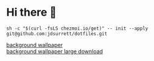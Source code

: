 # Hi there 👋


```shell
sh -c "$(curl -fsLS chezmoi.io/get)" -- init --apply git@github.com:jdsurrett/dotfiles.git
```
[background wallpaper](https://www.reddit.com/r/wallpaper/comments/uzdtqi/futurist_city_3840x2160) <br />
[background wallpaper large download](https://i.redd.it/ug7hy525o4291.jpg)
